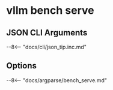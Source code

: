 # vllm bench serve

## JSON CLI Arguments

--8<-- "docs/cli/json_tip.inc.md"

## Options

--8<-- "docs/argparse/bench_serve.md"
